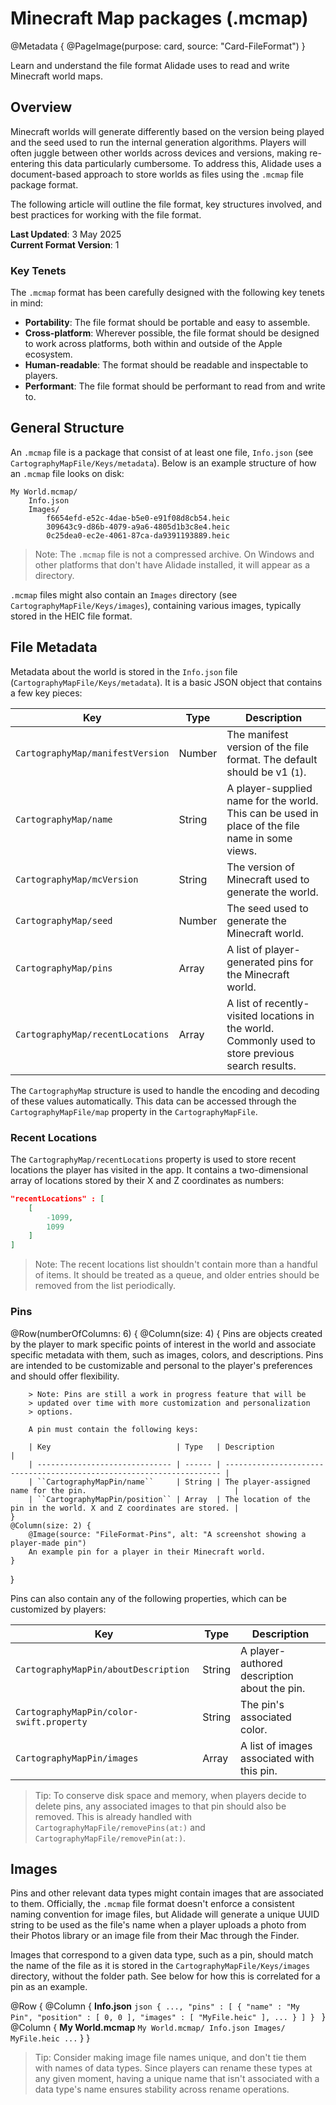 # Minecraft Map packages (.mcmap)

@Metadata {
    @PageImage(purpose: card, source: "Card-FileFormat")
}

Learn and understand the file format Alidade uses to read and write
Minecraft world maps.

## Overview

Minecraft worlds will generate differently based on the version being
played and the seed used to run the internal generation algorithms.
Players will often juggle between other worlds across devices and
versions, making re-entering this data particularly cumbersome. To address
this, Alidade uses a document-based approach to store worlds as files
using the `.mcmap` file package format.

The following article will outline the file format, key structures
involved, and best practices for working with the file format.

**Last Updated**: 3 May 2025  
**Current Format Version**: 1

### Key Tenets

The `.mcmap` format has been carefully designed with the following key 
tenets in mind:

- **Portability**: The file format should be portable and easy to
  assemble.
- **Cross-platform**: Wherever possible, the file format should be
  designed to work across platforms, both within and outside of the Apple
  ecosystem.
- **Human-readable**: The format should be readable and inspectable to
  players.
- **Performant**: The file format should be performant to read from and
  write to.

## General Structure

An `.mcmap` file is a package that consist of at least one file,
`Info.json` (see ``CartographyMapFile/Keys/metadata``). Below is an
example structure of how an `.mcmap` file looks on disk:

```
My World.mcmap/
    Info.json
    Images/
        f6654efd-e52c-4dae-b5e0-e91f08d8cb54.heic
        309643c9-d86b-4079-a9a6-4805d1b3c8e4.heic
        0c25dea0-ec2e-4061-87ca-da9391193889.heic
```

> Note: The `.mcmap` file is not a compressed archive. On Windows and
> other platforms that don't have Alidade installed, it will appear as a
> directory.


`.mcmap` files might also contain an `Images` directory (see
``CartographyMapFile/Keys/images``), containing various images, typically
stored in the HEIC file format.

## File Metadata

Metadata about the world is stored in the `Info.json` file
(``CartographyMapFile/Keys/metadata``). It is a basic JSON object that
contains a few key pieces:

| Key                                | Type   | Description                                                                                          |
| ---------------------------------- | ------ | --------------------------------------------------------------------------------------------------   |
| ``CartographyMap/manifestVersion`` | Number | The manifest version of the file format. The default should be v1 (`1`).                             |
| ``CartographyMap/name``            | String | A player-supplied name for the world. This can be used in place of the file name in some views.      |
| ``CartographyMap/mcVersion``       | String | The version of Minecraft used to generate the world.                                                 |
| ``CartographyMap/seed``            | Number | The seed used to generate the Minecraft world.                                                       |
| ``CartographyMap/pins``            | Array  | A list of player-generated pins for the Minecraft world.                                             |
| ``CartographyMap/recentLocations`` | Array  | A list of recently-visited locations in the world. Commonly used to store previous search results.   |

The ``CartographyMap`` structure is used to handle the encoding and
decoding of these values automatically. This data can be accessed through
the ``CartographyMapFile/map`` property in the ``CartographyMapFile``.

### Recent Locations

The ``CartographyMap/recentLocations`` property is used to store recent
locations the player has visited in the app. It contains a two-dimensional
array of locations stored by their X and Z coordinates as numbers:

```json
"recentLocations" : [
    [
        -1099,
        1099
    ]
]
```

> Note: The recent locations list shouldn't contain more than a handful of
> items. It should be treated as a queue, and older entries should be
> removed from the list periodically.

### Pins

@Row(numberOfColumns: 6) {
    @Column(size: 4) {
        Pins are objects created by the player to mark specific points of
        interest in the world and associate specific metadata with them,
        such as images, colors, and descriptions. Pins are intended to be
        customizable and personal to the player's preferences and should
        offer flexibility.
        
        > Note: Pins are still a work in progress feature that will be
        > updated over time with more customization and personalization
        > options.
        
        A pin must contain the following keys:

        | Key                            | Type   | Description                                                           |
        | ------------------------------ | ------ | --------------------------------------------------------------------- |
        | ``CartographyMapPin/name``     | String | The player-assigned name for the pin.                                 |
        | ``CartographyMapPin/position`` | Array  | The location of the pin in the world. X and Z coordinates are stored. |
    }
    @Column(size: 2) {
        @Image(source: "FileFormat-Pins", alt: "A screenshot showing a player-made pin")
        An example pin for a player in their Minecraft world.
    }
}

Pins can also contain any of the following properties, which can be
customized by players:

| Key                                        | Type   | Description                                  |
| ------------------------------------------ | ------ | -------------------------------------------- |
| ``CartographyMapPin/aboutDescription``     | String | A player-authored description about the pin. |
| ``CartographyMapPin/color-swift.property`` | String | The pin's associated color.                  |
| ``CartographyMapPin/images``               | Array  | A list of images associated with this pin.   |

> Tip: To conserve disk space and memory, when players decide to delete
> pins, any associated images to that pin should also be removed. This is
> already handled with ``CartographyMapFile/removePins(at:)`` and
> ``CartographyMapFile/removePin(at:)``.

## Images

Pins and other relevant data types might contain images that are
associated to them. Officially, the `.mcmap` file format doesn't
enforce a consistent naming convention for image files, but
Alidade will generate a unique UUID string to be used as the
file's name when a player uploads a photo from their Photos
library or an image file from their Mac through the Finder.

Images that correspond to a given data type, such as a pin, should
match the name of the file as it is stored in the 
``CartographyMapFile/Keys/images`` directory, without the folder
path. See below for how this is correlated for a pin as an
example.

@Row {
    @Column {
        **Info.json**
        ```json
        {
            ...,
            "pins" : [
                {
                    "name" : "My Pin",
                    "position" : [
                        0,
                        0
                    ],
                    "images" : [
                        "MyFile.heic"
                    ],
                    ...
                }
            ]
        }
        ```
    }
    @Column {
        **My World.mcmap**
        ```
        My World.mcmap/
            Info.json
            Images/
                MyFile.heic
                ...
        ```
    }
}

> Tip: Consider making image file names unique, and don't tie them
> with names of data types. Since players can rename these types
> at any given moment, having a unique name that isn't associated
> with a data type's name ensures stability across rename
> operations.
